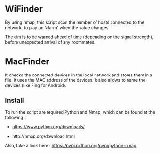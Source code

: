 WiFinder
========
By using nmap, this script scan the number of hosts connected to the network, to play an 'alarm' when the value changes.

The aim is to be warned ahead of time (depending on the signal strength), before unexpected arrival of any roommates.

MacFinder
========
It checks the connected devices in the local network and stores them in a file. 
It uses the MAC address of the devices.
It also allows to name the devices (like Fing for Android).


## Install

To run the script are required Python and Nmap, which can be found at the following : 

* https://www.python.org/downloads/

* http://nmap.org/download.html

Also, take a look here : https://pypi.python.org/pypi/python-nmap
